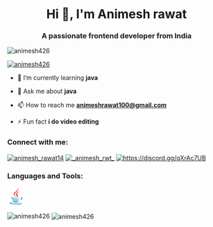 <h1 align="center">Hi 👋, I'm Animesh rawat</h1>
<h3 align="center">A passionate frontend developer from India</h3>

<p align="left"> <img src="https://komarev.com/ghpvc/?username=animesh426&label=Profile%20views&color=0e75b6&style=flat" alt="animesh426" /> </p>

<p align="left"> <a href="https://github.com/ryo-ma/github-profile-trophy"><img src="https://github-profile-trophy.vercel.app/?username=animesh426" alt="animesh426" /></a> </p>

- 🌱 I’m currently learning **java**

- 💬 Ask me about **java**

- 📫 How to reach me **animeshrawat100@gmail.com**

- ⚡ Fun fact **i do video editing**

<h3 align="left">Connect with me:</h3>
<p align="left">
<a href="https://twitter.com/animesh_rawat14" target="blank"><img align="center" src="https://raw.githubusercontent.com/rahuldkjain/github-profile-readme-generator/master/src/images/icons/Social/twitter.svg" alt="animesh_rawat14" height="30" width="40" /></a>
<a href="https://instagram.com/_animesh_rwt_" target="blank"><img align="center" src="https://raw.githubusercontent.com/rahuldkjain/github-profile-readme-generator/master/src/images/icons/Social/instagram.svg" alt="_animesh_rwt_" height="30" width="40" /></a>
<a href="https://discord.gg/https://discord.gg/qXrAc7UB" target="blank"><img align="center" src="https://raw.githubusercontent.com/rahuldkjain/github-profile-readme-generator/master/src/images/icons/Social/discord.svg" alt="https://discord.gg/qXrAc7UB" height="30" width="40" /></a>
</p>

<h3 align="left">Languages and Tools:</h3>
<p align="left"> <a href="https://www.java.com" target="_blank" rel="noreferrer"> <img src="https://raw.githubusercontent.com/devicons/devicon/master/icons/java/java-original.svg" alt="java" width="40" height="40"/> </a> </p>

<p><img align="left" src="https://github-readme-stats.vercel.app/api/top-langs?username=animesh426&show_icons=true&locale=en&layout=compact" alt="animesh426" /></p>

<p>&nbsp;<img align="center" src="https://github-readme-stats.vercel.app/api?username=animesh426&show_icons=true&locale=en" alt="animesh426" /></p>
